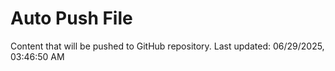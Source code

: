 # Auto Push File

Content that will be pushed to GitHub repository.
Last updated: 06/29/2025, 03:46:50 AM